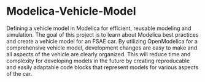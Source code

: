 # Modelica-Vehicle-Model
Defining a vehicle model in Modelica for efficient, reusable modeling and simulation.
The goal of this project is to learn about Modelica best practices and create a vehicle model for an FSAE car. By utilizing OpenModelica for a comprehensive vehicle model, development changes are easy to make and all aspects of the vehicle are clearly organized. This will reduce time and complexity for developing models in the future by creating reproducable and easily adaptable code blocks that represent models for various aspects of the car.
